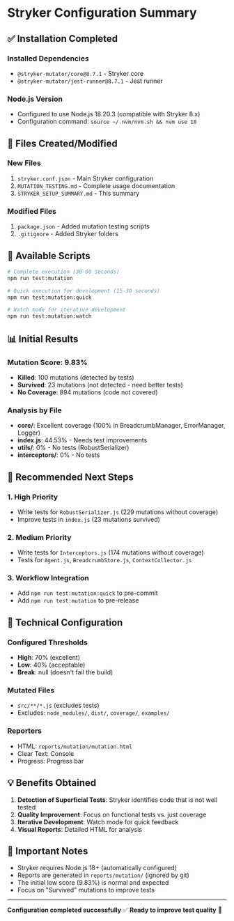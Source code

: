 # Stryker Configuration Summary

## ✅ Installation Completed

### Installed Dependencies
- `@stryker-mutator/core@8.7.1` - Stryker core
- `@stryker-mutator/jest-runner@8.7.1` - Jest runner

### Node.js Version
- Configured to use Node.js 18.20.3 (compatible with Stryker 8.x)
- Configuration command: `source ~/.nvm/nvm.sh && nvm use 18`

## 📁 Files Created/Modified

### New Files
1. `stryker.conf.json` - Main Stryker configuration
2. `MUTATION_TESTING.md` - Complete usage documentation
3. `STRYKER_SETUP_SUMMARY.md` - This summary

### Modified Files
1. `package.json` - Added mutation testing scripts
2. `.gitignore` - Added Stryker folders

## 🚀 Available Scripts

```bash
# Complete execution (30-60 seconds)
npm run test:mutation

# Quick execution for development (15-30 seconds)
npm run test:mutation:quick

# Watch mode for iterative development
npm run test:mutation:watch
```

## 📊 Initial Results

### Mutation Score: 9.83%
- **Killed**: 100 mutations (detected by tests)
- **Survived**: 23 mutations (not detected - need better tests)
- **No Coverage**: 894 mutations (code not covered)

### Analysis by File
- **core/**: Excellent coverage (100% in BreadcrumbManager, ErrorManager, Logger)
- **index.js**: 44.53% - Needs test improvements
- **utils/**: 0% - No tests (RobustSerializer)
- **interceptors/**: 0% - No tests

## 🎯 Recommended Next Steps

### 1. High Priority
- Write tests for `RobustSerializer.js` (229 mutations without coverage)
- Improve tests in `index.js` (23 mutations survived)

### 2. Medium Priority
- Write tests for `Interceptors.js` (174 mutations without coverage)
- Tests for `Agent.js`, `BreadcrumbStore.js`, `ContextCollector.js`

### 3. Workflow Integration
- Add `npm run test:mutation:quick` to pre-commit
- Add `npm run test:mutation` to pre-release

## 🔧 Technical Configuration

### Configured Thresholds
- **High**: 70% (excellent)
- **Low**: 40% (acceptable)
- **Break**: null (doesn't fail the build)

### Mutated Files
- `src/**/*.js` (excludes tests)
- Excludes: `node_modules/`, `dist/`, `coverage/`, `examples/`

### Reporters
- HTML: `reports/mutation/mutation.html`
- Clear Text: Console
- Progress: Progress bar

## 💡 Benefits Obtained

1. **Detection of Superficial Tests**: Stryker identifies code that is not well tested
2. **Quality Improvement**: Focus on functional tests vs. just coverage
3. **Iterative Development**: Watch mode for quick feedback
4. **Visual Reports**: Detailed HTML for analysis

## 🚨 Important Notes

- Stryker requires Node.js 18+ (automatically configured)
- Reports are generated in `reports/mutation/` (ignored by git)
- The initial low score (9.83%) is normal and expected
- Focus on "Survived" mutations to improve tests

---

**Configuration completed successfully** ✅
**Ready to improve test quality** 🎯 